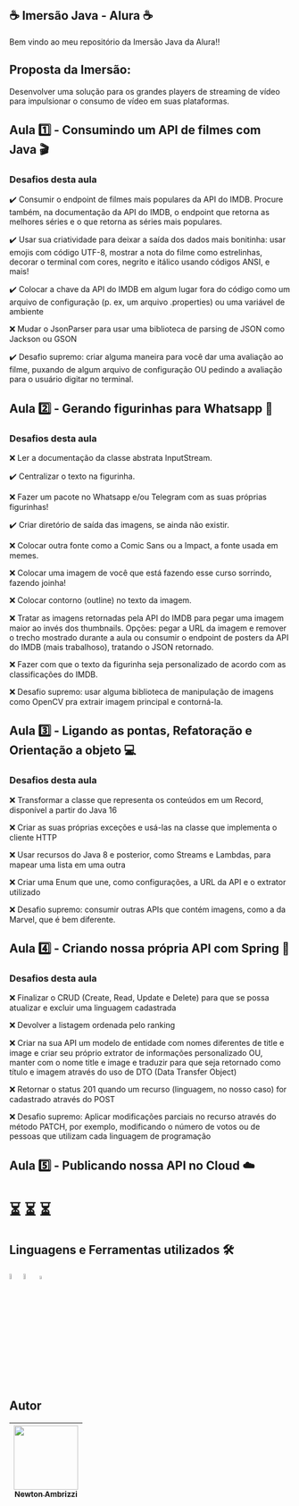 ## :coffee: Imersão Java - Alura :coffee:

Bem vindo ao meu repositório da Imersão Java da Alura!!

## Proposta da Imersão:

Desenvolver uma solução para os grandes players de streaming de vídeo para impulsionar o consumo de vídeo em suas plataformas.


## Aula :one: - Consumindo um API de filmes com Java :clapper:

### Desafios desta aula
:heavy_check_mark: Consumir o endpoint de filmes mais populares da API do IMDB. Procure também, na documentação da API do IMDB, o endpoint que retorna as melhores séries e o que retorna as séries mais populares.

:heavy_check_mark: Usar sua criatividade para deixar a saída dos dados mais bonitinha: usar emojis com código UTF-8, mostrar a nota do filme como estrelinhas, decorar o terminal com cores, negrito e itálico usando códigos ANSI, e mais!

:heavy_check_mark: Colocar a chave da API do IMDB em algum lugar fora do código como um arquivo de configuração (p. ex, um arquivo .properties) ou uma variável de ambiente

:x: Mudar o JsonParser para usar uma biblioteca de parsing de JSON como Jackson ou GSON

:heavy_check_mark: Desafio supremo: criar alguma maneira para você dar uma avaliação ao filme, puxando de algum arquivo de configuração OU pedindo a avaliação para o usuário digitar no terminal.

## Aula :two: - Gerando figurinhas para Whatsapp :speech_balloon:

### Desafios desta aula
:x: Ler a documentação da classe abstrata InputStream.

✔️ Centralizar o texto na figurinha.

:x: Fazer um pacote no Whatsapp e/ou Telegram com as suas próprias figurinhas!

✔️ Criar diretório de saída das imagens, se ainda não existir.

:x: Colocar outra fonte como a Comic Sans ou a Impact, a fonte usada em memes.

:x: Colocar uma imagem de você que está fazendo esse curso sorrindo, fazendo joinha!

:x: Colocar contorno (outline) no texto da imagem.

:x: Tratar as imagens retornadas pela API do IMDB para pegar uma imagem maior ao invés dos thumbnails. Opções: pegar a URL da imagem e remover o trecho mostrado durante a aula ou consumir o endpoint de posters da API do IMDB (mais trabalhoso), tratando o JSON retornado.

:x: Fazer com que o texto da figurinha seja personalizado de acordo com as classificações do IMDB.

:x: Desafio supremo: usar alguma biblioteca de manipulação de imagens como OpenCV pra extrair imagem principal e contorná-la.

## Aula 3️⃣ - Ligando as pontas, Refatoração e Orientação a objeto 💻

### Desafios desta aula
:x: Transformar a classe que representa os conteúdos em um Record, disponível a partir do Java 16

:x: Criar as suas próprias exceções e usá-las na classe que implementa o cliente HTTP

:x: Usar recursos do Java 8 e posterior, como Streams e Lambdas, para mapear uma lista em uma outra

:x: Criar uma Enum que une, como configurações, a URL da API e o extrator utilizado

:x: Desafio supremo: consumir outras APIs que contém imagens, como a da Marvel, que é bem diferente.

## Aula :four: - Criando nossa própria API com Spring :leaves:

### Desafios desta aula
:x: Finalizar o CRUD (Create, Read, Update e Delete) para que se possa atualizar e excluir uma linguagem cadastrada

:x: Devolver a listagem ordenada pelo ranking

:x: Criar na sua API um modelo de entidade com nomes diferentes de title e image e criar seu próprio extrator de informações personalizado OU, manter com o nome title e image e traduzir para que seja retornado como título e imagem através do uso de DTO (Data Transfer Object)

:x: Retornar o status 201 quando um recurso (linguagem, no nosso caso) for cadastrado através do POST

:x: Desafio supremo: Aplicar modificações parciais no recurso através do método PATCH, por exemplo, modificando o número de votos ou de pessoas que utilizam cada linguagem de programação

## Aula :five: - Publicando nossa API no Cloud :cloud:

# :hourglass_flowing_sand: :hourglass_flowing_sand: :hourglass_flowing_sand:

## Linguagens e Ferramentas utilizados 🛠️
<img src="https://cdn.jsdelivr.net/gh/devicons/devicon/icons/java/java-original-wordmark.svg" height="5%" width="5%" /><img src="https://cdn.jsdelivr.net/gh/devicons/devicon/icons/spring/spring-original-wordmark.svg" height="5%" width="5%" />  <img src="https://cdn.jsdelivr.net/gh/devicons/devicon/icons/vscode/vscode-original.svg" height="4%" width="4%" />

## Autor
| [<img src="https://avatars.githubusercontent.com/u/102889694?v=4" width=115><br><sub>Newton Ambrizzi</sub>](https://github.com/NewtonAmbrizzi) |
| :---: |
